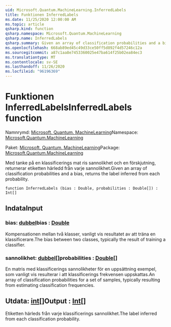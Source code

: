 ```yaml
---
uid: Microsoft.Quantum.MachineLearning.InferredLabels
title: Funktionen InferredLabels
ms.date: 11/25/2020 12:00:00 AM
ms.topic: article
qsharp.kind: function
qsharp.namespace: Microsoft.Quantum.MachineLearning
qsharp.name: InferredLabels
qsharp.summary: Given an array of classification probabilities and a bias, returns the label inferred from each probability.
ms.openlocfilehash: 668ab89ed45c49d33ce50ff5d892f4d57246c12a
ms.sourcegitcommit: a87c1aa8e7453360025e47ba614f25b02ea84ec3
ms.translationtype: MT
ms.contentlocale: sv-SE
ms.lasthandoff: 11/26/2020
ms.locfileid: "96196369"
---
```

# <a name="inferredlabels-function"></a><span data-ttu-id="a61c1-102">Funktionen InferredLabels</span><span class="sxs-lookup"><span data-stu-id="a61c1-102">InferredLabels function</span></span>

<span data-ttu-id="a61c1-103">Namnrymd: [Microsoft. Quantum. MachineLearning](xref:Microsoft.Quantum.MachineLearning)</span><span class="sxs-lookup"><span data-stu-id="a61c1-103">Namespace: [Microsoft.Quantum.MachineLearning](xref:Microsoft.Quantum.MachineLearning)</span></span>

<span data-ttu-id="a61c1-104">Paket: [Microsoft. Quantum. MachineLearning](https://nuget.org/packages/Microsoft.Quantum.MachineLearning)</span><span class="sxs-lookup"><span data-stu-id="a61c1-104">Package: [Microsoft.Quantum.MachineLearning](https://nuget.org/packages/Microsoft.Quantum.MachineLearning)</span></span>


<span data-ttu-id="a61c1-105">Med tanke på en klassificerings mat ris sannolikhet och en förskjutning, returnerar etiketten härledd från varje sannolikhet.</span><span class="sxs-lookup"><span data-stu-id="a61c1-105">Given an array of classification probabilities and a bias, returns the label inferred from each probability.</span></span>

```qsharp
function InferredLabels (bias : Double, probabilities : Double[]) : Int[]
```


## <a name="input"></a><span data-ttu-id="a61c1-106">Indata</span><span class="sxs-lookup"><span data-stu-id="a61c1-106">Input</span></span>

### <a name="bias--double"></a><span data-ttu-id="a61c1-107">bias: [dubbel](xref:microsoft.quantum.lang-ref.double)</span><span class="sxs-lookup"><span data-stu-id="a61c1-107">bias : [Double](xref:microsoft.quantum.lang-ref.double)</span></span>

<span data-ttu-id="a61c1-108">Kompensationen mellan två klasser, vanligt vis resultatet av att träna en klassificerare.</span><span class="sxs-lookup"><span data-stu-id="a61c1-108">The bias between two classes, typically the result of training a classifier.</span></span>


### <a name="probabilities--double"></a><span data-ttu-id="a61c1-109">sannolikhet: [dubbel](xref:microsoft.quantum.lang-ref.double)[]</span><span class="sxs-lookup"><span data-stu-id="a61c1-109">probabilities : [Double](xref:microsoft.quantum.lang-ref.double)[]</span></span>

<span data-ttu-id="a61c1-110">En matris med klassificerings sannolikheter för en uppsättning exempel, som vanligt vis resulterar i att klassificerings frekvensen uppskattas.</span><span class="sxs-lookup"><span data-stu-id="a61c1-110">An array of classification probabilities for a set of samples, typically resulting from estimating classification frequencies.</span></span>



## <a name="output--int"></a><span data-ttu-id="a61c1-111">Utdata: [int](xref:microsoft.quantum.lang-ref.int)[]</span><span class="sxs-lookup"><span data-stu-id="a61c1-111">Output : [Int](xref:microsoft.quantum.lang-ref.int)[]</span></span>

<span data-ttu-id="a61c1-112">Etiketten härleds från varje klassificerings sannolikhet.</span><span class="sxs-lookup"><span data-stu-id="a61c1-112">The label inferred from each classification probability.</span></span>
